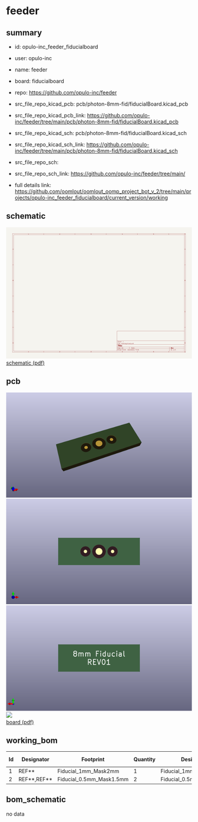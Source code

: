 # feeder
 
## summary 
* id: opulo-inc_feeder_fiducialboard
* user: opulo-inc
* name: feeder
* board: fiducialboard
* repo: https://github.com/opulo-inc/feeder
* src_file_repo_kicad_pcb: pcb/photon-8mm-fid/fiducialBoard.kicad_pcb
* src_file_repo_kicad_pcb_link: https://github.com/opulo-inc/feeder/tree/main/pcb/photon-8mm-fid/fiducialBoard.kicad_pcb
* src_file_repo_kicad_sch: pcb/photon-8mm-fid/fiducialBoard.kicad_sch
* src_file_repo_kicad_sch_link: https://github.com/opulo-inc/feeder/tree/main/pcb/photon-8mm-fid/fiducialBoard.kicad_sch

* src_file_repo_sch: 
* src_file_repo_sch_link: https://github.com/opulo-inc/feeder/tree/main/
* full details link: https://github.com/oomlout/oomlout_oomp_project_bot_v_2/tree/main/projects/opulo-inc_feeder_fiducialboard/current_version/working  

## schematic  
![](working_schematic_600.png)  
[schematic (pdf)](working_schematic.pdf) 






















## pcb  
![](working_3d_600.png) 
![](working_3d_front_600.png)  
![](working_3d_back_600.png)  
![](working_600.png)  
[board (pdf)](working.pdf)  

## working_bom
| Id | Designator | Footprint | Quantity | Designation | Supplier and ref |  | None | 
| --- | --- | --- | --- | --- | --- | --- | --- | 
| 1 | REF** | Fiducial_1mm_Mask2mm | 1 | Fiducial_1mm_Mask2mm |  |  | [''] | 
| 2 | REF**,REF** | Fiducial_0.5mm_Mask1.5mm | 2 | Fiducial_0.5mm_Mask1.5mm |  |  | [''] | 


## bom_schematic
no data


